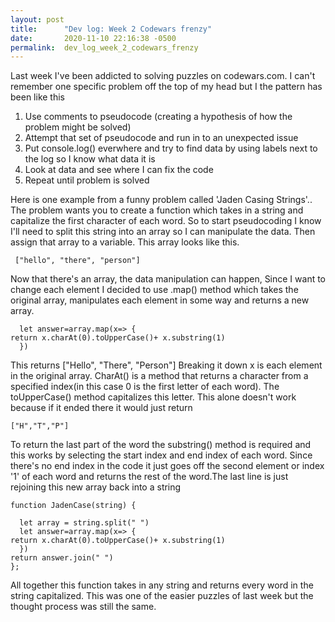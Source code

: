 ```yaml
---
layout: post
title:      "Dev log: Week 2 Codewars frenzy"
date:       2020-11-10 22:16:38 -0500
permalink:  dev_log_week_2_codewars_frenzy
---
```



Last week  I've been addicted to solving puzzles on codewars.com.  I can't remember one specific problem off the top of my head but I the pattern has been like this

1.  Use comments to pseudocode (creating a hypothesis of how the problem might be solved)
2.  Attempt that set of pseudocode and run in to an unexpected issue 
3.  Put console.log() everwhere and try to find data by using labels next to the log so I know what data it is
4.  Look at data and see where I can fix the code 
5. Repeat until problem is solved 

Here is one example from a funny problem called 'Jaden Casing Strings'.. The problem wants you to create a function which takes in a string and capitalize the first character of each word. So to start pseudocoding I know I'll need to split this string into an array so I can manipulate the data. Then assign that array to a variable. This array looks like this.

```
 ["hello", "there", "person"]
```

Now that there's an array, the data manipulation can happen, Since I want to change each element I decided to use .map() method which takes the original array, manipulates each element in some way and returns a new array.

```
  let answer=array.map(x=> {
return x.charAt(0).toUpperCase()+ x.substring(1)
  })
```
This returns ["Hello", "There", "Person"]
Breaking it down x is each element in the original array. CharAt() is a method that returns a character from a specified index(in this case 0 is the first letter of each word). The toUpperCase() method capitalizes this letter. This alone doesn't work  because if it ended there it would just return

```
["H","T","P"]
```

To return the last part of the word the substring() method is required and this works by selecting the start index and end index of each word. Since there's no end index in the code it just goes off the second element or index '1' of each word and returns the rest of the word.The last line is just rejoining this new array back into a string

```
function JadenCase(string) {
 
  let array = string.split(" ")
  let answer=array.map(x=> {
return x.charAt(0).toUpperCase()+ x.substring(1)
  })
return answer.join(" ")
};
```

All together this function takes in any string and returns every word in the string capitalized. This was one of the easier puzzles of last week but the thought process was still the same. 




